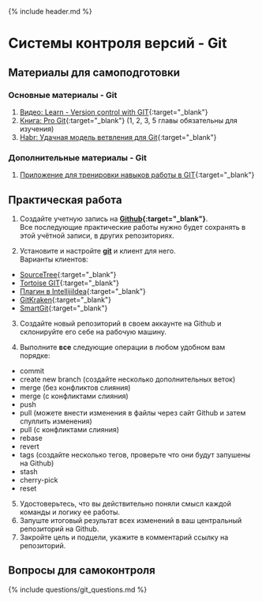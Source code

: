 {% include header.md %}

Системы контроля версий - Git
=====

Материалы для самоподготовки
---------------------
### Основные материалы - Git
1. [Видео: Learn - Version control with GIT](https://learn.by/courses/course-v1:EPAM+VCG+ext1/about){:target="_blank"}
1. [Книга: Pro Git](https://git-scm.com/book/ru/v2){:target="_blank"} (1, 2, 3, 5 главы обязательны для изучения)
1. [Habr: Удачная модель ветвления для Git](https://habr.com/ru/post/106912/){:target="_blank"}

### Дополнительные материалы - Git
1. [Приложение для тренировки навыков работы в GIT](https://learngitbranching.js.org/){:target="_blank"}

Практическая работа
---------------------
1. Создайте учетную запись на **[Github](https://github.com/){:target="_blank"}**.  
Все последующие практические работы нужно будет сохранять в этой учётной записи, в других репозиториях.

2. Установите и настройте **[git](https://git-scm.com/downloads)** и клиент для него.  
Варианты клиентов:
* [SourceTree](https://www.sourcetreeapp.com/){:target="_blank"}
* [Tortoise GIT](https://tortoisegit.org/){:target="_blank"}
* [Плагин в IntellijiIdea](https://plugins.jetbrains.com/plugin/3033-git-integration){:target="_blank"}
* [GitKraken](https://www.gitkraken.com/){:target="_blank"}
* [SmartGit](http://www.syntevo.com/smartgit/){:target="_blank"}

3. Создайте новый репозиторий в своем аккаунте на Github и склонируйте его себе на рабочую машину.

4. Выполните **все** следующие операции в любом удобном вам порядке:
* commit
* create new branch (создайте несколько дополнительных веток)
* merge (без конфликтов слияния)
* merge (с конфликтами слияния)
* push
* pull (можете внести изменения в файлы через сайт Github и затем спуллить изменения)
* pull (с конфликтами слияния)
* rebase
* revert
* tags (создайте несколько тегов, проверьте что они будут запушены на Github)
* stash 
* cherry-pick
* reset

5. Удостоверьтесь, что вы действительно поняли смысл каждой команды и логику ее работы.
5. Запуште итоговый результат всех изменений в ваш центральный репозиторий на Github.  
6. Закройте цель и подцели, укажите в комментарий ссылку на репозиторий.

Вопросы для самоконтроля
---------------------
{% include questions/git_questions.md %}